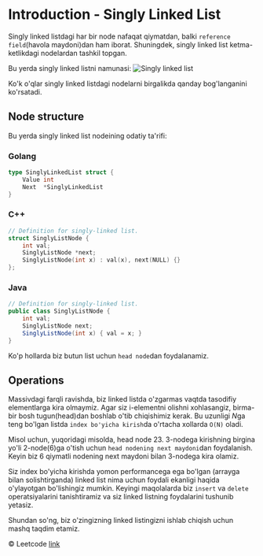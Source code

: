 # Introduction - Singly Linked List

Singly linked listdagi har bir node nafaqat qiymatdan, balki `reference field`(havola maydoni)dan ham iborat. Shuningdek, singly linked list ketma-ketlikdagi nodelardan tashkil topgan. 

Bu yerda singly linked listni namunasi:
![Singly linked list](https://s3-lc-upload.s3.amazonaws.com/uploads/2018/04/12/screen-shot-2018-04-12-at-152754.png)

Ko'k o'qlar singly linked listdagi nodelarni birgalikda qanday bog'langanini ko'rsatadi.

## Node structure

Bu yerda singly linked list nodeining odatiy ta'rifi:

### Golang
```go
type SinglyLinkedList struct {
	Value int
	Next  *SinglyLinkedList
}
```

### C++
```c++
// Definition for singly-linked list.
struct SinglyListNode {
    int val;
    SinglyListNode *next;
    SinglyListNode(int x) : val(x), next(NULL) {}
};
```

### Java
```java
// Definition for singly-linked list.
public class SinglyListNode {
    int val;
    SinglyListNode next;
    SinglyListNode(int x) { val = x; }
}
```

Ko'p hollarda biz butun list uchun `head node`dan foydalanamiz.

## Operations

Massivdagi farqli ravishda, biz linked listda o'zgarmas vaqtda tasodifiy elementlarga kira olmaymiz. Agar siz i-elementni olishni xohlasangiz, birma-bir bosh tugun(head)dan boshlab o'tib chiqishimiz kerak. Bu uzunligi *N*ga teng bo'lgan listda `index bo'yicha kirish`da o'rtacha xollarda `O(N)` oladi.

Misol uchun, yuqoridagi misolda, head node 23. 3-nodega kirishning birgina yo'li 2-node(6)ga o'tish uchun `head nodening next maydoni`dan foydalanish. Keyin biz 6 qiymatli nodening next maydoni bilan 3-nodega kira olamiz.

Siz index bo'yicha kirishda yomon performancega ega bo'lgan (arrayga bilan solishtirganda) linked list nima uchun foydali ekanligi haqida o'ylayotgan bo'lishingiz mumkin. Keyingi maqolalarda biz `insert` va `delete` operatsiyalarini tanishtiramiz va siz linked listning foydalarini tushunib yetasiz.

Shundan so'ng, biz o'zingizning linked listingizni ishlab chiqish uchun mashq taqdim etamiz.

© Leetcode [link](https://leetcode.com/explore/learn/card/linked-list/209/singly-linked-list/1287/)